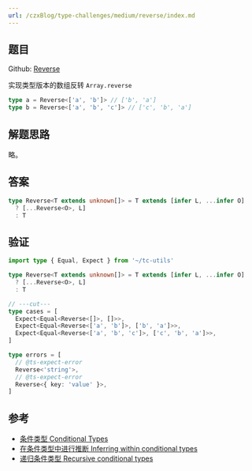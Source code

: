 ```yaml
---
url: /czxBlog/type-challenges/medium/reverse/index.md
---
```

## 题目

Github: [Reverse](https://github.com/type-challenges/type-challenges/blob/main/questions/03192-medium-reverse/README.zh-CN.md)

实现类型版本的数组反转 `Array.reverse`

```ts
type a = Reverse<['a', 'b']> // ['b', 'a']
type b = Reverse<['a', 'b', 'c']> // ['c', 'b', 'a']
```

## 解题思路

略。

## 答案

```ts
type Reverse<T extends unknown[]> = T extends [infer L, ...infer O]
  ? [...Reverse<O>, L]
  : T
```

## 验证

```ts twoslash
import type { Equal, Expect } from '~/tc-utils'

type Reverse<T extends unknown[]> = T extends [infer L, ...infer O]
  ? [...Reverse<O>, L]
  : T

// ---cut---
type cases = [
  Expect<Equal<Reverse<[]>, []>>,
  Expect<Equal<Reverse<['a', 'b']>, ['b', 'a']>>,
  Expect<Equal<Reverse<['a', 'b', 'c']>, ['c', 'b', 'a']>>,
]

type errors = [
  // @ts-expect-error
  Reverse<'string'>,
  // @ts-expect-error
  Reverse<{ key: 'value' }>,
]
```

## 参考

* [条件类型 Conditional Types](https://www.typescriptlang.org/docs/handbook/2/conditional-types.html)
* [在条件类型中进行推断 Inferring within conditional types](https://www.typescriptlang.org/docs/handbook/2/conditional-types.html#inferring-within-conditional-types)
* [递归条件类型 Recursive conditional types](https://www.typescriptlang.org/docs/handbook/release-notes/typescript-4-1.html#recursive-conditional-types)
